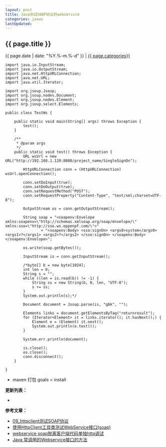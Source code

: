```yaml
---
layout: post
title: Java测试SOAP协议的webservice
categories: jaxws
lastUpdated:
---
```


## {{ page.title }}

{{ page.date | date: "%Y.%-m.%-d" }} | <a href="/archive#{{ page.categories }}">{{ page.categories}}</a>

```
import java.io.InputStream;
import java.io.OutputStream;
import java.net.HttpURLConnection;
import java.net.URL;
import java.util.Iterator;

import org.jsoup.Jsoup;
import org.jsoup.nodes.Document;
import org.jsoup.nodes.Element;
import org.jsoup.select.Elements;

public class TestWs {

	public static void main(String[] args) throws Exception {
		test();
	}
	
	/**
	 * @param args
	 */
	public static void test() throws Exception {
		URL wsUrl = new URL("http://192.168.1.120:8080/project_name/SingleSignOn");

		HttpURLConnection conn = (HttpURLConnection) wsUrl.openConnection();

		conn.setDoInput(true);
		conn.setDoOutput(true);
		conn.setRequestMethod("POST");
		conn.setRequestProperty("Content-Type", "text/xml;charset=UTF-8");

		OutputStream os = conn.getOutputStream();

		String soap = "<soapenv:Envelope xmlns:soapenv=\"http://schemas.xmlsoap.org/soap/envelope/\" xmlns:sso=\"http://sso.ws.eppenpf.com/\">"
				+ "<soapenv:Body> <sso:signOn> <args0>system</args0> <args1>?</args1> <args2>?</args2> </sso:signOn> </soapenv:Body> </soapenv:Envelope>";

		os.write(soap.getBytes());

		InputStream is = conn.getInputStream();

		/*byte[] b = new byte[1024];
		int len = 0;
		String s = "";
		while ((len = is.read(b)) != -1) {
			String ss = new String(b, 0, len, "UTF-8");
			s += ss;
		}
		System.out.println(s);*/
		
		Document document = Jsoup.parse(is, "gbk", "");
		
		Elements links = document.getElementsByTag("returnresult");
		for (Iterator<Element> it = links.iterator(); it.hasNext();) {  
		    Element e = (Element) it.next();  
		    System.out.println(e.text());  
		} 

		System.err.println(document);

		is.close();
		os.close();
		conn.disconnect();
	}

}

```

* maven 打包 goals = install

**更新列表：**

*



**参考文章：**

* [09_httpclient测试SOAP协议][1]
* [使用HttpClient工具类测试WebService接口(soap)][2]
* [webservice soap脱离客户端代码单独http调试][3]
* [Java 常调用的Webservice接口的方法][4]


[1]: http://www.cnblogs.com/HigginCui/p/5840044.html
[2]: http://www.cnblogs.com/zw520ly/p/5892439.html
[3]: http://blog.csdn.net/imlsz/article/details/45690287
[4]: http://www.cnblogs.com/koal/p/4982762.html